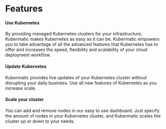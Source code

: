 # Features
#### Use Kubernetes
By providing managed Kubernetes clusters for your infrastructure, Kubermatic makes Kubernetes as easy as it can be.
Kubermatic empowers you to take advantage of all the advanced features that Kubernetes has to offer and increases the speed, flexibility and scalability of your cloud deployment workflow.

#### Update Kubernetes
Kubermatic provides live updates of your Kubernetes cluster without disrupting your daily business.
Use all new features of Kubernetes as you increase scale.

#### Scale your cluster
You can add and remove nodes in our easy to use dashboard.
Just specify the amount of nodes in your Kubernetes cluster, and Kubermatic scales the cluster up or down to your needs.
